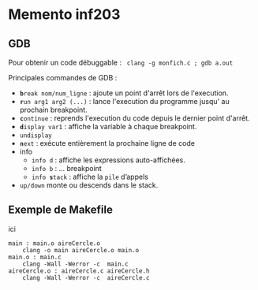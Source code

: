 <h1>Memento inf203</h1>
<h2>GDB</h2>

<p>Pour obtenir un code débuggable : <code> clang -g monfich.c ; gdb a.out</code></p>

Principales commandes de GDB :
* <code><strong>b</strong>reak nom/num_ligne</code> : ajoute un point d'arrêt lors de l'execution.
* <code><strong>r</strong>un arg1 arg2 (...)</code> : lance l'execution du programme jusqu' au prochain breakpoint. <!-- * <abbr title="HyperText Markup Language">HTML</abbr> SURVOL-->
* <code><strong>c</strong>ontinue</code> : reprends l'execution du code depuis le dernier point d'arrêt.
* <code><strong>d</strong>isplay var1</code> : affiche la variable à chaque breakpoint.
* <code>undisplay</code>
* <code><strong>n</strong>ext</code> : exécute entièrement la prochaine ligne de code
* info
    * <code>info d</code> : affiche les expressions auto-affichées.
    * <code>info b</code> : ... breakpoint
    * <code>info <strong>s</strong>tack</code> : affiche la `pile` d’appels
* <code>up/down</code> monte ou descends dans le stack.

<h2>Exemple de Makefile</h2>

ici 
<pre><code>main : main.o aireCercle.o
    clang -o main aireCercle.o main.o
main.o : main.c
    clang -Wall -Werror -c  main.c
aireCercle.o : aireCercle.c aireCercle.h
    clang -Wall -Werror -c  aireCercle.c
</code></pre>
